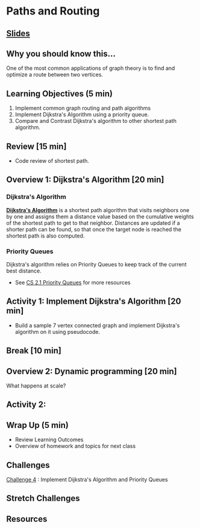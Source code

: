 # Paths and Routing

## [Slides](https://docs.google.com/presentation/d/1mvH1YpsiDTl8T_fB6xYF_gkwF_M11DDCme8Agd0EACc/edit?usp=sharing)

## Why you should know this...
One of the most common applications of graph theory is to find and optimize a route between two vertices.


## Learning Objectives (5 min)

1. Implement common graph routing and path algorithms
1. Implement Dijkstra's Algorithm using a priority queue.
1. Compare and Contrast Dijkstra's algorithm to other shortest path algorithm.

## Review [15 min]
- Code review of shortest path.

## Overview 1: Dijkstra's Algorithm [20 min]

### Dijkstra's Algorithm

**[Dijkstra's Algorithm](https://en.wikipedia.org/wiki/Dijkstra%27s_algorithm)** is a shortest path algorithm that visits neighbors one by one and assigns them a distance value based on the cumulative weights of the shortest path to get to that neighbor. Distances are updated if a shorter path can be found, so that once the target node is reached the shortest path is also computed.


### Priority Queues
Dijkstra's algorithm relies on Priority Queues to keep track of the current best distance.

- See [CS 2.1 Priority Queues](https://github.com/Make-School-Courses/CS-2.1-Advanced-Trees-and-Sorting-Algorithms/blob/master/Lessons/Heaps.md) for more resources


## Activity 1: Implement Dijkstra's Algorithm [20 min]
- Build a sample 7 vertex connected graph and implement Dijkstra's algorithm on it using pseudocode.

## Break [10 min]

## Overview 2: Dynamic programming [20 min]
What happens at scale?

## Activity 2:

## Wrap Up (5 min)

- Review Learning Outcomes
- Overview of homework and topics for next class

## Challenges
[Challenge 4](Assignments/Challenges.md) : Implement Dijkstra's Algorithm and Priority Queues

## Stretch Challenges

## Resources
